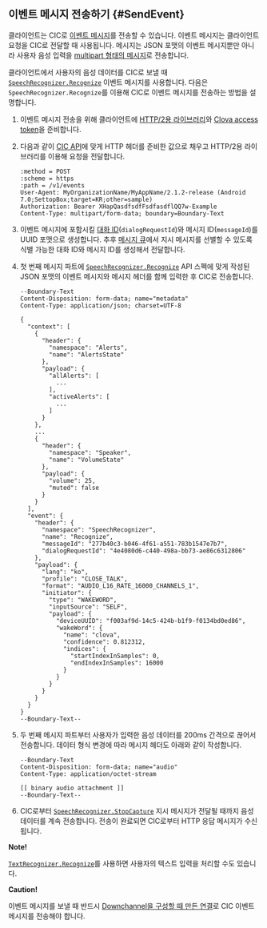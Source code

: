 ## 이벤트 메시지 전송하기 {#SendEvent}
클라이언트는 CIC로 [이벤트 메시지](/CIC/References/CIC_API.md#Event)를 전송할 수 있습니다. 이벤트 메시지는 클라이언트 요청을 CIC로 전달할 때 사용됩니다. 메시지는 JSON 포맷의 이벤트 메시지뿐만 아니라 사용자 음성 입력을 [multipart 형태의 메시지](/CIC/References/CIC_API.md#MultipartMessage)로 전송합니다.

클라이언트에서 사용자의 음성 데이터를 CIC로 보낼 때 [`SpeechRecognizer.Recognize`](/CIC/References/CICInterface/SpeechRecognizer.md#Recognize) 이벤트 메시지를 사용합니다. 다음은 `SpeechRecognizer.Recognize`를 이용해 CIC로 이벤트 메시지를 전송하는 방법을 설명합니다.

<ol>
  <li>이벤트 메시지 전송을 위해 클라이언트에 <a href="#RequiredLibrary">HTTP/2용 라이브러리</a>와 <a href="#Authorization">Clova access token</a>을 준비합니다.</li>
  <li>
    <p>다음과 같이 <a href="/CIC/References/CIC_API.md#SendEvent">CIC API</a>에 맞게 HTTP 헤더를 준비한 값으로 채우고 HTTP/2용 라이브러리를 이용해 요청을 전달합니다.</p>
    <pre><code>:method = POST
:scheme = https
:path = /v1/events
User-Agent: MyOrganizationName/MyAppName/2.1.2-release (Android 7.0;SettopBox;target=KR;other=sample)
Authorization: Bearer XHapQasdfsdfFsdfasdflQQ7w-Example
Content-Type: multipart/form-data; boundary=Boundary-Text
</code></pre>
  </li>
  <li>이벤트 메시지에 포함시킬 <a href="/CIC/Guides/Implement_Client_Features.md#ManageDialogueIDAndHandleTasks">대화 ID</a>(<code>dialogRequestId</code>)와 메시지 ID(<code>messageId</code>)를 UUID 포맷으로 생성합니다. 추후 <a href="#ManageMessageQ">메시지 큐</a>에서 지시 메시지를 선별할 수 있도록 식별 가능한 대화 ID와 메시지 ID를 생성해서 전달합니다.</li>
  <li>
    <p>첫 번째 메시지 파트에 <a href="/CIC/References/CICInterface/SpeechRecognizer.md#Recognize"><code>SpeechRecognizer.Recognize</code></a> API 스펙에 맞게 작성된 JSON 포맷의 이벤트 메시지와 메시지 헤더를 함께 입력한 후 CIC로 전송합니다.</p>
    <pre><code>--Boundary-Text
Content-Disposition: form-data; name="metadata"
Content-Type: application/json; charset=UTF-8<br/>
{
  "context": [
    {
      "header": {
        "namespace": "Alerts",
        "name": "AlertsState"
      },
      "payload": {
        "allAlerts": [
          ...
        ],
        "activeAlerts": [
          ...
        ]
      }
    },
    ...
    {
      "header": {
        "namespace": "Speaker",
        "name": "VolumeState"
      },
      "payload": {
        "volume": 25,
        "muted": false
      }
    }
  ],
  "event": {
    "header": {
      "namespace": "SpeechRecognizer",
      "name": "Recognize",
      "messageId": "277b40c3-b046-4f61-a551-783b1547e7b7",
      "dialogRequestId": "4e4080d6-c440-498a-bb73-ae86c6312806"
    },
    "payload": {
      "lang": "ko",
      "profile": "CLOSE_TALK",
      "format": "AUDIO_L16_RATE_16000_CHANNELS_1",
      "initiator": {
        "type": "WAKEWORD",
        "inputSource": "SELF",
        "payload": {
          "deviceUUID": "f003af9d-14c5-424b-b1f9-f0134bd0ed86",
          "wakeWord": {
            "name": "clova",
            "confidence": 0.812312,
            "indices": {
              "startIndexInSamples": 0,
              "endIndexInSamples": 16000
            }
          }
        }
      }
    }
  }
}
--Boundary-Text--
</code></pre>
  </li>
  <li>
    <p>두 번째 메시지 파트부터 사용자가 입력한 음성 데이터를 200ms 간격으로 끊어서 전송합니다. 데이터 형식 변경에 따라 메시지 헤더도 아래와 같이 작성합니다.</p>
    <pre><code>--Boundary-Text
Content-Disposition: form-data; name="audio"
Content-Type: application/octet-stream<br/>
[[ binary audio attachment ]]
--Boundary-Text--
</code></pre>
  </li>
  <li>CIC로부터 <a href="/CIC/References/CICInterface/SpeechRecognizer.md#StopCapture"><code>SpeechRecognizer.StopCapture</code></a> 지시 메시지가 전달될 때까지 음성 데이터를 계속 전송합니다. 전송이 완료되면 CIC로부터 HTTP 응답 메시지가 수신됩니다.</li>
</ol>

<div class="note">
  <p><strong>Note!</strong></p>
  <p><a href="/CIC/References/CICInterface/TextRecognizer.md#Recognize"><code>TextRecognizer.Recognize</code></a>를 사용하면 사용자의 텍스트 입력을 처리할 수도 있습니다.</p>
</div>

<div class="danger">
  <p><strong>Caution!</strong></p>
  <p>이벤트 메시지를 보낼 때 반드시 <a href="#CreateConnection">Downchannel을 구성할 때 만든 연결</a>로 CIC 이벤트 메시지를 전송해야 합니다.</p>
</div>
